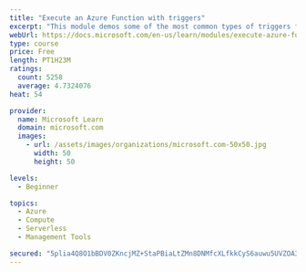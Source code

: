 ```yaml
---
title: "Execute an Azure Function with triggers"
excerpt: "This module demos some of the most common types of triggers for executing Azure Functions and how to configure them to execute your logic."
webUrl: https://docs.microsoft.com/en-us/learn/modules/execute-azure-function-with-triggers/
type: course
price: Free
length: PT1H23M
ratings:
  count: 5258
  average: 4.7324076
heat: 54

provider:
  name: Microsoft Learn
  domain: microsoft.com
  images:
    - url: /assets/images/organizations/microsoft.com-50x50.jpg
      width: 50
      height: 50

levels:
  - Beginner

topics:
  - Azure
  - Compute
  - Serverless
  - Management Tools

secured: "5plia4Q8O1bBDV0ZKncjMZ+StaPBiaLtZMn8DNMfcXLfkkCyS6auwu5UVZOA30PshFAUVzFII+fJ2QQeCFhwH9mcQQUKM2ckWdiidjRQ44zcun7ssnUGQXqSLndJvbL8I02M1ILZ8mdbzunCEdTcU6HiUE0tmSWKdyYwK7/hJuBa1fsR08HQp91xH3NOhlavUe63LKtzr9EXJPltEJoaGjSrBQ8Hvzqant3SVhemT8ufpwisd74+sY2RH39TInMdolxHtJ4CfEJ4avmCGyfp+ViN8bzYekG7wci3caN1AppaH8ROGAO6UDv8T+X084cKDrpQfuAsodQJKSWjG9ZkZCDAGkWU4CZUuTLHSSlJtfVG1sHc5PSXd15AYUrVpyvQI9U6Xaq7JmrRCkRL5ZQ8BAcSGbA6EJX+a04DhfiPcMk=;i+JKkwqeUY/Gtpc6jmJbKg=="
---
```


